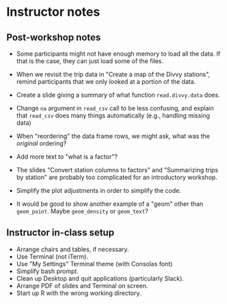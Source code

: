 # Instructor notes

## Post-workshop notes

+ Some participants might not have enough memory to load all the
  data. If that is the case, they can just load some of the files.

+ When we revisit the trip data in "Create a map of the Divvy
  stations", remind participants that we only looked at a portion of
  the data.

+ Create a slide giving a summary of what function `read.divvy.data`
  does.

+ Change `na` argument in `read_csv` call to be less confusing, and
  explain that `read_csv` does many things automatically (e.g.,
  handling missing data)

+ When "reordering" the data frame rows, we might ask, what was the
  *original* ordering?

+ Add more text to "what is a factor"?

+ The slides "Convert station columns to factors" and "Summarizing
  trips by station" are probably too complicated for an introductory
  workshop.

+ Simplify the plot adjustments in order to simplify the code.

+ It would be good to show another example of a "geom" other than
  `geom_point`. Maybe `geom_density` or `geom_text`?

## Instructor in-class setup

+ Arrange chairs and tables, if necessary.
+ Use Terminal (not iTerm).
+ Use "My Settings" Terminal theme (with Consolas font)
+ Simplify bash prompt.
+ Clean up Desktop and quit applications (particularly Slack).
+ Arrange PDF of slides and Terminal on screen.
+ Start up R with the wrong working directory.

